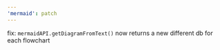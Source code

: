 ```yaml
---
'mermaid': patch
---
```


fix: `mermaidAPI.getDiagramFromText()` now returns a new different db for each flowchart
